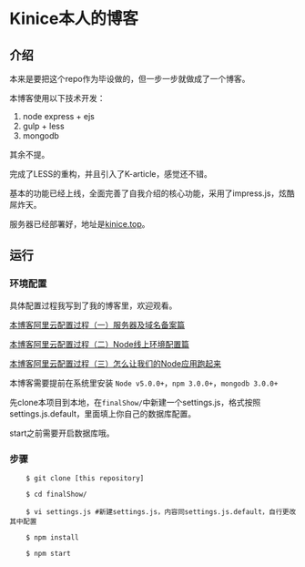 # Kinice本人的博客

## 介绍

本来是要把这个repo作为毕设做的，但一步一步就做成了一个博客。

本博客使用以下技术开发：

1. node express + ejs
2. gulp + less 
3. mongodb

其余不提。

完成了LESS的重构，并且引入了K-article，感觉还不错。

基本的功能已经上线，全面完善了自我介绍的核心功能，采用了impress.js，炫酷屌炸天。

服务器已经部署好，地址是[kinice.top](http://www.kinice.top)。

## 运行

### 环境配置

具体配置过程我写到了我的博客里，欢迎观看。

[本博客阿里云配置过程（一）服务器及域名备案篇](http://kinice.top/article/570c82d23e1e9f0f76cfc972)

[本博客阿里云配置过程（二）Node线上环境配置篇](http://kinice.top/article/57bb2805e15e9aa25b48cf60)

[本博客阿里云配置过程（三）怎么让我们的Node应用跑起来](http://kinice.top/article/57ebb4ce32c50a670ba94c8f)

本博客需要提前在系统里安装 `Node v5.0.0+`，`npm 3.0.0+`，`mongodb 3.0.0+`

先clone本项目到本地，在`finalShow/`中新建一个settings.js，格式按照settings.js.default，里面填上你自己的数据库配置。

start之前需要开启数据库哦。

### 步骤

```
    $ git clone [this repository]

    $ cd finalShow/

    $ vi settings.js #新建settings.js，内容同settings.js.default，自行更改其中配置

    $ npm install

    $ npm start
```